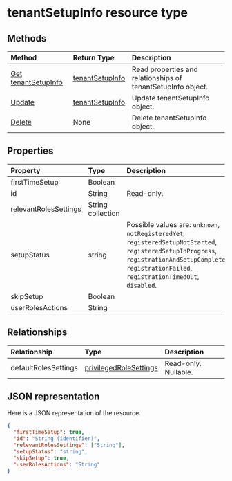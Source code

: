 # tenantSetupInfo resource type




## Methods

| Method		   | Return Type	|Description|
|:---------------|:--------|:----------|
|[Get tenantSetupInfo](../api/tenantsetupinfo_get.md) | [tenantSetupInfo](tenantsetupinfo.md) |Read properties and relationships of tenantSetupInfo object.|
|[Update](../api/tenantsetupinfo_update.md) | [tenantSetupInfo](tenantsetupinfo.md)	|Update tenantSetupInfo object. |
|[Delete](../api/tenantsetupinfo_delete.md) | None |Delete tenantSetupInfo object. |

## Properties
| Property	   | Type	|Description|
|:---------------|:--------|:----------|
|firstTimeSetup|Boolean||
|id|String| Read-only.|
|relevantRolesSettings|String collection||
|setupStatus|string| Possible values are: `unknown`, `notRegisteredYet`, `registeredSetupNotStarted`, `registeredSetupInProgress`, `registrationAndSetupCompleted`, `registrationFailed`, `registrationTimedOut`, `disabled`.|
|skipSetup|Boolean||
|userRolesActions|String||

## Relationships
| Relationship | Type	|Description|
|:---------------|:--------|:----------|
|defaultRolesSettings|[privilegedRoleSettings](privilegedrolesettings.md)| Read-only. Nullable.|

## JSON representation

Here is a JSON representation of the resource.

<!-- {
  "blockType": "resource",
  "optionalProperties": [

  ],
  "@odata.type": "microsoft.graph.tenantSetupInfo"
}-->

```json
{
  "firstTimeSetup": true,
  "id": "String (identifier)",
  "relevantRolesSettings": ["String"],
  "setupStatus": "string",
  "skipSetup": true,
  "userRolesActions": "String"
}

```

<!-- uuid: 8fcb5dbc-d5aa-4681-8e31-b001d5168d79
2015-10-25 14:57:30 UTC -->
<!-- {
  "type": "#page.annotation",
  "description": "tenantSetupInfo resource",
  "keywords": "",
  "section": "documentation",
  "tocPath": ""
}-->